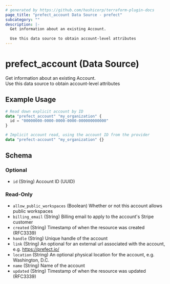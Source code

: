 ```yaml
---
# generated by https://github.com/hashicorp/terraform-plugin-docs
page_title: "prefect_account Data Source - prefect"
subcategory: ""
description: |-
  Get information about an existing Account.
  
  Use this data source to obtain account-level attributes
---
```


# prefect_account (Data Source)

Get information about an existing Account.
<br>
Use this data source to obtain account-level attributes

## Example Usage

```terraform
# Read down explicit account by ID
data "prefect_account" "my_organization" {
  id = "00000000-0000-0000-0000-000000000000"
}

# Implicit account read, using the account ID from the provider
data "prefect-account" "my_organization" {}
```

<!-- schema generated by tfplugindocs -->
## Schema

### Optional

- `id` (String) Account ID (UUID)

### Read-Only

- `allow_public_workspaces` (Boolean) Whether or not this account allows public workspaces
- `billing_email` (String) Billing email to apply to the account's Stripe customer
- `created` (String) Timestamp of when the resource was created (RFC3339)
- `handle` (String) Unique handle of the account
- `link` (String) An optional for an external url associated with the account, e.g. https://prefect.io/
- `location` (String) An optional physical location for the account, e.g. Washington, D.C.
- `name` (String) Name of the account
- `updated` (String) Timestamp of when the resource was updated (RFC3339)
